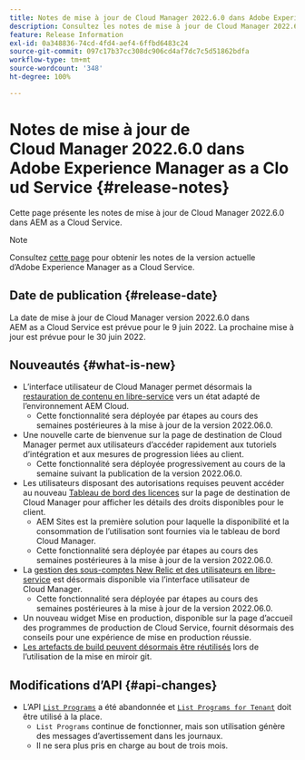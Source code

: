 ```yaml
---
title: Notes de mise à jour de Cloud Manager 2022.6.0 dans Adobe Experience Manager as a Cloud Service
description: Consultez les notes de mise à jour de Cloud Manager 2022.6.0 dans AEM as a Cloud Service.
feature: Release Information
exl-id: 0a348836-74cd-4fd4-aef4-6ffbd6483c24
source-git-commit: 097c17b37cc308dc906cd4af7dc7c5d51862bdfa
workflow-type: tm+mt
source-wordcount: '348'
ht-degree: 100%

---
```


# Notes de mise à jour de Cloud Manager 2022.6.0 dans Adobe Experience Manager as a Cloud Service {#release-notes}

Cette page présente les notes de mise à jour de Cloud Manager 2022.6.0 dans AEM as a Cloud Service.

>[!NOTE]
>
>Consultez [cette page](/help/release-notes/release-notes-cloud/release-notes-current.md) pour obtenir les notes de la version actuelle d’Adobe Experience Manager as a Cloud Service.

## Date de publication {#release-date}

La date de mise à jour de Cloud Manager version 2022.6.0 dans AEM as a Cloud Service est prévue pour le 9 juin 2022. La prochaine mise à jour est prévue pour le 30 juin 2022.

## Nouveautés {#what-is-new}

* L’interface utilisateur de Cloud Manager permet désormais la [restauration de contenu en libre-service](/help/operations/backup.md) vers un état adapté de l’environnement AEM Cloud.
   * Cette fonctionnalité sera déployée par étapes au cours des semaines postérieures à la mise à jour de la version 2022.06.0.
* Une nouvelle carte de bienvenue sur la page de destination de Cloud Manager permet aux utilisateurs d’accéder rapidement aux tutoriels d’intégration et aux mesures de progression liées au client.
   * Cette fonctionnalité sera déployée progressivement au cours de la semaine suivant la publication de la version 2022.06.0.
* Les utilisateurs disposant des autorisations requises peuvent accéder au nouveau [Tableau de bord des licences](/help/implementing/cloud-manager/license-dashboard.md) sur la page de destination de Cloud Manager pour afficher les détails des droits disponibles pour le client.
   * AEM Sites est la première solution pour laquelle la disponibilité et la consommation de l’utilisation sont fournies via le tableau de bord Cloud Manager.
   * Cette fonctionnalité sera déployée par étapes au cours des semaines postérieures à la mise à jour de la version 2022.06.0.
* La [gestion des sous-comptes New Relic et des utilisateurs en libre-service](/help/implementing/cloud-manager/user-access-new-relic.md) est désormais disponible via l’interface utilisateur de Cloud Manager.
   * Cette fonctionnalité sera déployée par étapes au cours des semaines postérieures à la mise à jour de la version 2022.06.0.
* Un nouveau widget Mise en production, disponible sur la page d’accueil des programmes de production de Cloud Service, fournit désormais des conseils pour une expérience de mise en production réussie.
* [Les artefacts de build peuvent désormais être réutilisés](/help/implementing/cloud-manager/getting-access-to-aem-in-cloud/setting-up-project.md#build-artifact-reuse) lors de l’utilisation de la mise en miroir git.

## Modifications d’API {#api-changes}

* L’API [`List Programs`](https://developer.adobe.com/experience-cloud/cloud-manager/reference/api/#operation/getPrograms) a été abandonnée et [`List Programs for Tenant`](https://developer.adobe.com/experience-cloud/cloud-manager/reference/api/#operation/getProgramsForTenant) doit être utilisé à la place.
   * `List Programs` continue de fonctionner, mais son utilisation génère des messages d’avertissement dans les journaux.
   * Il ne sera plus pris en charge au bout de trois mois.
